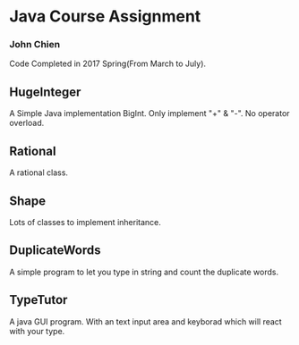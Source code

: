 # Java Course Assignment
### John Chien
Code Completed in 2017 Spring(From March to July).

## HugeInteger
A Simple Java implementation BigInt.
Only implement "+" & "-".
No operator overload.

## Rational
A rational class.

## Shape
Lots of classes to implement inheritance.

## DuplicateWords
A simple program to let you type in string and count the duplicate words.

## TypeTutor
A java GUI program.
With an text input area and keyborad which will react with your type.

